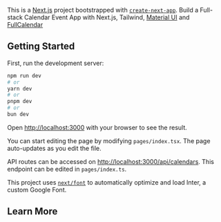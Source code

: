 This is a [Next.js](https://nextjs.org/) project bootstrapped with [`create-next-app`](https://github.com/vercel/next.js/tree/canary/packages/create-next-app). Build a Full-stack Calendar Event App with Next.js, Tailwind, [Material UI](https://mui.com/) and [FullCalendar](https://fullcalendar.io/)

## Getting Started

First, run the development server:

```bash
npm run dev
# or
yarn dev
# or
pnpm dev
# or
bun dev
```

Open [http://localhost:3000](http://localhost:3000) with your browser to see the result.

You can start editing the page by modifying `pages/index.tsx`. The page auto-updates as you edit the file.

API routes can be accessed on [http://localhost:3000/api/calendars](http://localhost:3000/api/calendars). This endpoint can be edited in `pages/index.ts`.

This project uses [`next/font`](https://nextjs.org/docs/basic-features/font-optimization) to automatically optimize and load Inter, a custom Google Font.

## Learn More
